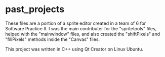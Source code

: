 # past_projects
These files are a portion of a sprite editor created in a team of 6 for Software Practice II. I was the main contributer for the "spritetools" files, helped with the "mainwindow" files, 
and also created the "shiftPixels" and "fillPixels" methods inside the "Canvas" files.

This project was written in C++ using Qt Creator on Linux Ubuntu.
